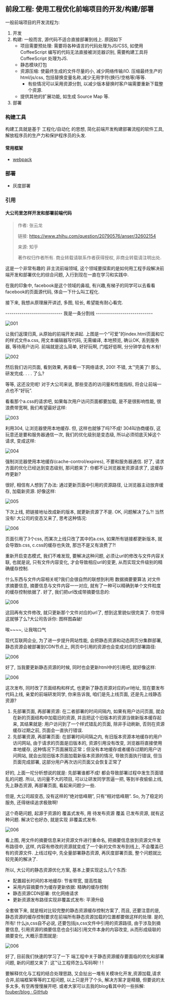 ## 前段工程: 使用工程优化前端项目的开发/构建/部署
一般前端项目的开发流程为:
1. 开发
2. 构建: 一般而言, 源代码不适合直接部署到线上. 原因如下
    - 项目需要预处理: 需要将各种语言的代码处理为JS/CSS, 如使用 CoffeeScript 编写的代码无法直接被浏览器识别, 需要构建工具将 CoffeeScript 处理为JS.
    - 静态模块打包
    - 资源压缩: 使最终生成的文件尽量的小, 减少网络传输/IO. 压缩最终生产的 html/js/css, 包括替换变量名称,减少无用字符(换行/空格等)等等.
        - 有些情况可以采用资源分割, 以减少版本替换时客户端需要重新下载整个资源.
    - 提供其他的扩展功能, 如生成 Source Map 等.
3. 部署

### 构建工具
构建工具就是基于 工程化/自动化 的思想, 简化前端开发构建部署流程的软件工具, 解放程序员的生产力和保护程序员的头发.

#### 常用框架
- [webpack](/basics/front_end/fe/webpack.md)

### 部署
- 灰度部署

### 引用
#### 大公司里怎样开发和部署前端代码
> 作者: 张云龙
> 
> 链接: https://www.zhihu.com/question/20790576/anser/32602154
> 
> 来源: 知乎
> 
> 著作权归作者所有. 商业转载请联系作者获得授权, 非商业转载请注明出处. 

这是一个非常有趣的 非主流前端领域, 这个领域要探索的是如何用工程手段解决前端开发和部署优化的综合问题, 入行到现在一直在学习和实践中. 

在我的印象中, facebook是这个领域的鼻祖, 有兴趣,有梯子的同学可以去看看facebook的页面源代码, 体会一下什么叫工程化. 

接下来, 我想从原理展开讲述, 多图, 较长, 希望能有耐心看完. 

---------------------------- 我是一条分割线 ----------------------------

![001](attach/001.jpg)

让我们返璞归真, 从原始的前端开发讲起. 上图是一个“可爱”的index.html页面和它的样式文件a.css, 用文本编辑器写代码, 无需编译, 本地预览, 确认OK, 丢到服务器, 等待用户访问. 前端就是这么简单, 好好玩啊, 门槛好低啊, 分分钟学会有木有! 

![002](attach/002.jpg)

然后我们访问页面, 看到效果, 再查看一下网络请求, 200! 不错, 太™完美了! 那么, 研发完成. . . . 了么?

等等, 这还没完呢! 对于大公司来说, 那些变态的访问量和性能指标, 将会让前端一点也不“好玩”. 

看看那个a.css的请求吧, 如果每次用户访问页面都要加载, 是不是很影响性能, 很浪费带宽啊, 我们希望最好这样: 

![003](attach/003.jpg)

利用304, 让浏览器使用本地缓存. 但, 这样也就够了吗?不成! 304叫协商缓存, 这玩意还是要和服务器通信一次, 我们的优化级别是变态级, 所以必须彻底灭掉这个请求, 变成这样: 

![004](attach/004.jpg)

强制浏览器使用本地缓存(cache-control/expires), 不要和服务器通信. 好了, 请求方面的优化已经达到变态级别, 那问题来了: 你都不让浏览器发资源请求了, 这缓存咋更新?

很好, 相信有人想到了办法: 通过更新页面中引用的资源路径, 让浏览器主动放弃缓存, 加载新资源. 好像这样: 

![005](attach/005.jpg)

下次上线, 把链接地址改成新的版本, 就更新资源了不是. OK, 问题解决了么?! 当然没有! 大公司的变态又来了, 思考这种情况: 

![006](attach/006.jpg)

页面引用了3个css, 而某次上线只改了其中的a.css, 如果所有链接都更新版本, 就会导致b.css, c.css的缓存也失效, 那岂不是又有浪费了?! 

重新开启变态模式, 我们不难发现, 要解决这种问题, 必须让url的修改与文件内容关联, 也就是说, 只有文件内容变化, 才会导致相应url的变更, 从而实现文件级别的精确缓存控制. 

什么东西与文件内容相关呢?我们会很自然的联想到利用 数据摘要要算法 对文件求摘要信息, 摘要信息与文件内容一一对应, 就有了一种可以精确到单个文件粒度的缓存控制依据了. 好了, 我们把url改成带摘要信息的: 

![006](attach/007.jpg)

这回再有文件修改, 就只更新那个文件对应的url了, 想到这里貌似很完美了. 你觉得这就够了么?大公司告诉你: 图样图森破! 

唉~~~~, 让我喘口气

现代互联网企业, 为了进一步提升网站性能, 会把静态资源和动态网页分集群部署, 静态资源会被部署到CDN节点上, 网页中引用的资源也会变成对应的部署路径: 

![006](attach/008.jpg)

好了, 当我要更新静态资源的时候, 同时也会更新html中的引用吧, 就好像这样: 

![006](attach/009.jpg)

这次发布, 同时改了页面结构和样式, 也更新了静态资源对应的url地址, 现在要发布代码上线, 亲爱的前端研发同学, 你来告诉我, 咱们是先上线页面, 还是先上线静态资源?
1. 先部署页面, 再部署资源: 在二者部署的时间间隔内, 如果有用户访问页面, 就会在新的页面结构中加载旧的资源, 并且把这个旧版本的资源当做新版本缓存起来, 其结果就是: 用户访问到了一个样式错乱的页面, 除非手动刷新, 否则在资源缓存过期之前, 页面会一直执行错误. 
2. 先部署资源, 再部署页面: 在部署时间间隔之内, 有旧版本资源本地缓存的用户访问网站, 由于请求的页面是旧版本的, 资源引用没有改变, 浏览器将直接使用本地缓存, 这种情况下页面展现正常；但没有本地缓存或者缓存过期的用户访问网站, 就会出现旧版本页面加载新版本资源的情况, 导致页面执行错误, 但当页面完成部署, 这部分用户再次访问页面又会恢复正常了

好的, 上面一坨分析想说的就是: 先部署谁都不成! 都会导致部署过程中发生页面错乱的问题. 所以, 访问量不大的项目, 可以让研发同学苦逼一把, 等到半夜偷偷上线, 先上静态资源, 再部署页面, 看起来问题少一些. 

但是, 大公司超变态, 没有这样的“绝对低峰期”, 只有“相对低峰期”. So, 为了稳定的服务, 还得继续追求极致啊! 

这个奇葩问题, 起源于资源的 覆盖式发布, 用 待发布资源 覆盖 已发布资源, 就有这种问题. 解决它也好办, 就是实现 非覆盖式发布. 

![006](attach/010.jpg)

看上图, 用文件的摘要信息来对资源文件进行重命名, 把摘要信息放到资源文件发布路径中, 这样, 内容有修改的资源就变成了一个新的文件发布到线上, 不会覆盖已有的资源文件. 上线过程中, 先全量部署静态资源, 再灰度部署页面, 整个问题就比较完美的解决了. 

所以, 大公司的静态资源优化方案, 基本上要实现这么几个东西: 
- 配置超长时间的本地缓存: 节省带宽, 提高性能
- 采用内容摘要作为缓存更新依据: 精确的缓存控制
- 静态资源CDN部署: 优化网络请求
- 更新资源发布路径实现非覆盖式发布: 平滑升级

全套做下来, 就是相对比较完整的静态资源缓存控制方案了, 而且, 还要注意的是, 静态资源的缓存控制要求在前端所有静态资源加载的位置都要做这样的处理. 是的, 所有! 什么js,css自不必说, 还要包括js,css文件中引用的资源路径, 由于涉及到摘要信息, 引用资源的摘要信息也会引起引用文件本身的内容改变, 从而形成级联的摘要变化, 大概示意图就是: 

![006](attach/011.jpg)

好了, 目前我们快速的学习了一下
端工程中关于静态资源缓存要面临的优化和部署问题, 新的问题又来了: 这™让工程师怎么写码啊! ! ! 

要解释优化与工程的结合处理思路, 又会扯出一堆有关模块化开发,资源加载,请求合并,前端框架等等的工程问题, 以上只是开了个头, 解决方案才是精髓, 但要说的太多太多, 有空再慢慢展开吧. 或者大家可以去我的blog看其中的一些拆解: [fouber/blog · GitHub](https://github.com/fouber/blog)


